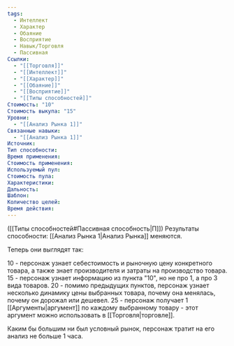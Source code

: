```yaml
---
tags:
  - Интеллект
  - Характер
  - Обаяние
  - Восприятие
  - Навык/Торговля
  - Пассивная
Ссылки:
  - "[[Торговля]]"
  - "[[Интеллект]]"
  - "[[Характер]]"
  - "[[Обаяние]]"
  - "[[Восприятие]]"
  - "[[Типы способностей]]"
Стоимость: "10"
Стоимость выкупа: "15"
Уровни:
  - "[[Анализ Рынка 1]]"
Связанные навыки:
  - "[[Анализ Рынка 1]]"
Источник:
Тип способности:
Время применения:
Стоимость применения:
Используемый пул:
Стоимость пула:
Характеристики:
Дальность:
Шаблон:
Количество целей:
Время действия:
---
```

([[Типы способностей#Пассивная способность|П]]) Результаты способности: [[Анализ Рынка 1|Анализ Рынка]] меняются. 

Теперь они выглядят так:

10 - персонаж узнает себестоимость и рыночную цену конкретного товара, а также знает производителя и затраты на производство товара.
15 - персонаж узнает информацию из пункта "10", но не про 1, а про 3 вида товаров.
20 - помимо предыдущих пунктов, персонаж узнает несколько динамику цены выбранных товара, почему она менялась, почему он дорожал или дешевел.
25 - персонаж получает 1 [[Аргументы|аргумент]] по каждому выбранному товару - этот аргумент можно использовать в [[Торговля|торговле]]. 

Каким бы большим ни был условный рынок, персонаж тратит на его анализ не больше 1 часа. 